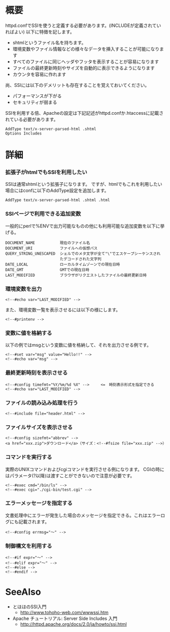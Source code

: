 # 概要
httpd.confでSSIを使うと定義する必要があります。(INCLUDEが定義されていればよい)
以下に特徴を記します。
- shtmlというファイル名を持ちます。
- 環境変数やファイル情報などの様々なデータを挿入することが可能になります
- すべてのファイルに同じヘッダやフッタを表示することが容易になります
- ファイルの最終更新時刻やサイズを自動的に表示できるようになります
- カウンタを容易に作れます

尚、SSIには以下のデメリットも存在することを覚えておいてください。
- パフォーマンスが下がる
- セキュリティが弱まる

SSIを利用する倍、Apacheの設定は下記記述がhttpd.confか.htaccessに記載されている必要があります。
```
AddType text/x-server-parsed-html .shtml
Options Includes
```

# 詳細
### 拡張子がhtmlでもSSIを利用したい
SSIは通常shtmlという拡張子になります。
ですが、htmlでもこれを利用したい場合にはconfに以下のAddType設定を追加します。
```
AddType text/x-server-parsed-html .shtml .html
```

### SSIページで利用できる追加変数
一般的にperlで%ENVで出力可能なものの他にも利用可能な追加変数を以下に挙げる。
```
DOCUMENT_NAME           現在のファイル名
DOCUMENT_URI            ファイルへの仮想パス
QUERY_STRING_UNESCAPED  シェルでのメタ文字が全て"\"でエスケープシーケンスされ
                        たデコードされた文字列
DATE_LOCAL              ローカルタイムゾーンでの現在日時 
DATE_GMT                GMTでの現在日時
LAST_MODIFIED           ブラウザがリクエストしたファイルの最終更新日時
```

### 環境変数を出力
```
<!--#echo var="LAST_MODIFIED" -->
```

また、環境変数一覧を表示させるには以下の様にします。
```
<!--#printenv -->
```

### 変数に値を格納する
以下の例ではmsgという変数に値を格納して、それを出力させる例です。
```
<!--#set var="msg" value="Hello!!" -->
<!--#echo var="msg" -->
```

### 最終更新時刻を表示させる
```
<!--#config timefmt="%Y/%m/%d %X" -->     <=　時刻表示形式を指定できる
<!--#echo var="LAST_MODIFIED" -->
```

### ファイルの読み込み処理を行う
```
<!--#include file="header.html" -->
```

### ファイルサイズを表示させる
```
<!--#config sizefmt="abbrev" -->
<a href="xxx.zip">ダウンロード</a>（サイズ：<!--#fsize file="xxx.zip" -->）
```

### コマンドを実行する
実際のUNIXコマンドおよびcgiコマンドを実行させる例になります。
CGIの時にはパラメータ(?以降)は渡すことができないので注意が必要です。
```
<!--#exec cmd="/bin/ls" -->
<!--#exec cgi="./cgi-bin/test.cgi" -->
```

### エラーメッセージを指定する
文書処理中にエラーが発生した場合のメッセージを指定できる。これはエラーログにも記載されます。
```
<!--#config errmsg="〜" -->
```

### 制御構文を利用する
```
<!--#if expr="〜" -->
<!--#elif expr="〜" -->
<!--#else -->
<!--#endif -->
```

# SeeAlso
- とほほのSSI入門
  - http://www.tohoho-web.com/wwwssi.htm
- Apache チュートリアル: Server Side Includes 入門
  - http://httpd.apache.org/docs/2.0/ja/howto/ssi.html
